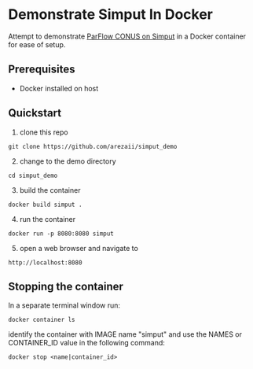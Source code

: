 # Demonstrate Simput In Docker
Attempt to demonstrate [ParFlow CONUS on Simput](https://github.com/kitware/simput/tree/f6d7365ea386ad8751448323c9cbedd2a485eb6c) in a Docker container for ease of setup.

## Prerequisites
* Docker installed on host

## Quickstart
1. clone this repo
```
git clone https://github.com/arezaii/simput_demo
```
2. change to the demo directory
```
cd simput_demo
```

3. build the container
```
docker build simput .
```

4. run the container
```
docker run -p 8080:8080 simput
```

5. open a web browser and navigate to
```
http://localhost:8080
```


## Stopping the container
In a separate terminal window run:
```
docker container ls
```
identify the container with IMAGE name "simput" and use the NAMES or CONTAINER_ID value in the following command:
```
docker stop <name|container_id>
```

